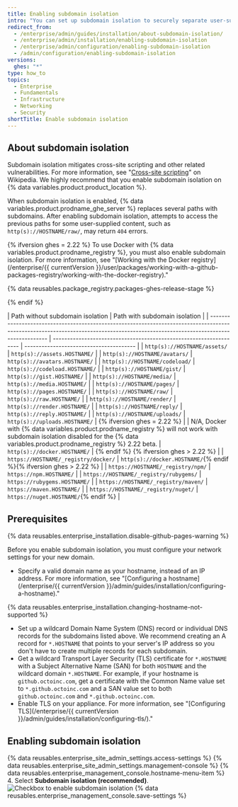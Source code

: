 ```yaml
---
title: Enabling subdomain isolation
intro: "You can set up subdomain isolation to securely separate user-supplied content from other portions of your {% data variables.product.prodname_ghe_server %} appliance."
redirect_from:
  - /enterprise/admin/guides/installation/about-subdomain-isolation/
  - /enterprise/admin/installation/enabling-subdomain-isolation
  - /enterprise/admin/configuration/enabling-subdomain-isolation
  - /admin/configuration/enabling-subdomain-isolation
versions:
  ghes: "*"
type: how_to
topics:
  - Enterprise
  - Fundamentals
  - Infrastructure
  - Networking
  - Security
shortTitle: Enable subdomain isolation
---
```


## About subdomain isolation

Subdomain isolation mitigates cross-site scripting and other related vulnerabilities. For more information, see "[Cross-site scripting](http://en.wikipedia.org/wiki/Cross-site_scripting)" on Wikipedia. We highly recommend that you enable subdomain isolation on {% data variables.product.product_location %}.

When subdomain isolation is enabled, {% data variables.product.prodname_ghe_server %} replaces several paths with subdomains. After enabling subdomain isolation, attempts to access the previous paths for some user-supplied content, such as `http(s)://HOSTNAME/raw/`, may return `404` errors.

{% ifversion ghes = 2.22 %}
To use Docker with {% data variables.product.prodname_registry %}, you must also enable subdomain isolation. For more information, see "[Working with the Docker registry](/enterprise/{{ currentVersion }}/user/packages/working-with-a-github-packages-registry/working-with-the-docker-registry)."

{% data reusables.package_registry.packages-ghes-release-stage %}

{% endif %}

| Path without subdomain isolation                                                                                                                                                  | Path with subdomain isolation                                      |
| --------------------------------------------------------------------------------------------------------------------------------------------------------------------------------- | ------------------------------------------------------------------ | --------------------------------------- |
| `http(s)://HOSTNAME/assets/`                                                                                                                                                      | `http(s)://assets.HOSTNAME/`                                       |
| `http(s)://HOSTNAME/avatars/`                                                                                                                                                     | `http(s)://avatars.HOSTNAME/`                                      |
| `http(s)://HOSTNAME/codeload/`                                                                                                                                                    | `http(s)://codeload.HOSTNAME/`                                     |
| `http(s)://HOSTNAME/gist/`                                                                                                                                                        | `http(s)://gist.HOSTNAME/`                                         |
| `http(s)://HOSTNAME/media/`                                                                                                                                                       | `http(s)://media.HOSTNAME/`                                        |
| `http(s)://HOSTNAME/pages/`                                                                                                                                                       | `http(s)://pages.HOSTNAME/`                                        |
| `http(s)://HOSTNAME/raw/`                                                                                                                                                         | `http(s)://raw.HOSTNAME/`                                          |
| `http(s)://HOSTNAME/render/`                                                                                                                                                      | `http(s)://render.HOSTNAME/`                                       |
| `http(s)://HOSTNAME/reply/`                                                                                                                                                       | `http(s)://reply.HOSTNAME/`                                        |
| `http(s)://HOSTNAME/uploads/`                                                                                                                                                     | `http(s)://uploads.HOSTNAME/`                                      | {% ifversion ghes = 2.22 %}             |
| N/A, Docker with {% data variables.product.prodname_registry %} will not work with subdomain isolation disabled for the {% data variables.product.prodname_registry %} 2.22 beta. | `http(s)://docker.HOSTNAME/`                                       | {% endif %} {% ifversion ghes > 2.22 %} |
| `https://HOSTNAME/_registry/docker/`                                                                                                                                              | `http(s)://docker.HOSTNAME/`{% endif %}{% ifversion ghes > 2.22 %} |
| `https://HOSTNAME/_registry/npm/`                                                                                                                                                 | `https://npm.HOSTNAME/`                                            |
| `https://HOSTNAME/_registry/rubygems/`                                                                                                                                            | `https://rubygems.HOSTNAME/`                                       |
| `https://HOSTNAME/_registry/maven/`                                                                                                                                               | `https://maven.HOSTNAME/`                                          |
| `https://HOSTNAME/_registry/nuget/`                                                                                                                                               | `https://nuget.HOSTNAME/`{% endif %}                               |

## Prerequisites

{% data reusables.enterprise_installation.disable-github-pages-warning %}

Before you enable subdomain isolation, you must configure your network settings for your new domain.

- Specify a valid domain name as your hostname, instead of an IP address. For more information, see "[Configuring a hostname](/enterprise/{{ currentVersion }}/admin/guides/installation/configuring-a-hostname)."

{% data reusables.enterprise_installation.changing-hostname-not-supported %}

- Set up a wildcard Domain Name System (DNS) record or individual DNS records for the subdomains listed above. We recommend creating an A record for `*.HOSTNAME` that points to your server's IP address so you don't have to create multiple records for each subdomain.
- Get a wildcard Transport Layer Security (TLS) certificate for `*.HOSTNAME` with a Subject Alternative Name (SAN) for both `HOSTNAME` and the wildcard domain `*.HOSTNAME`. For example, if your hostname is `github.octoinc.com`, get a certificate with the Common Name value set to `*.github.octoinc.com` and a SAN value set to both `github.octoinc.com` and `*.github.octoinc.com`.
- Enable TLS on your appliance. For more information, see "[Configuring TLS](/enterprise/{{ currentVersion }}/admin/guides/installation/configuring-tls/)."

## Enabling subdomain isolation

{% data reusables.enterprise_site_admin_settings.access-settings %}
{% data reusables.enterprise_site_admin_settings.management-console %}
{% data reusables.enterprise_management_console.hostname-menu-item %} 4. Select **Subdomain isolation (recommended)**.
![Checkbox to enable subdomain isolation](/assets/images/enterprise/management-console/subdomain-isolation.png)
{% data reusables.enterprise_management_console.save-settings %}
